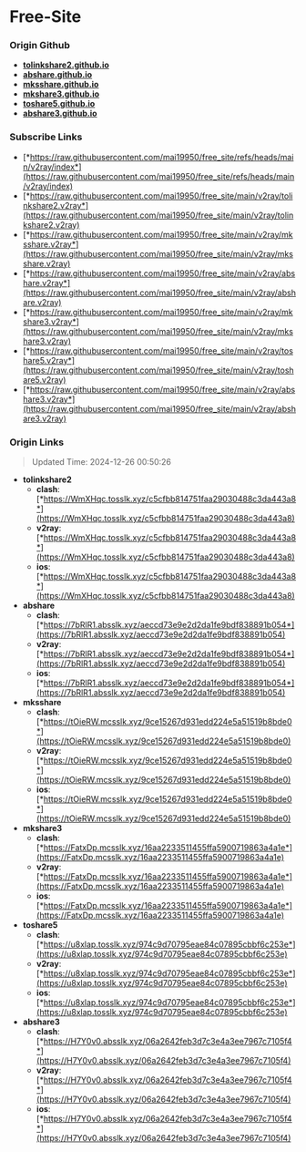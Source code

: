 # Free-Site

### Origin Github

- [**tolinkshare2.github.io**](https://github.com/tolinkshare2/tolinkshare2.github.io)
- [**abshare.github.io**](https://github.com/abshare/abshare.github.io)
- [**mksshare.github.io**](https://github.com/mksshare/mksshare.github.io)
- [**mkshare3.github.io**](https://github.com/mkshare3/mkshare3.github.io)
- [**toshare5.github.io**](https://github.com/toshare5/toshare5.github.io)
- [**abshare3.github.io**](https://github.com/abshare3/abshare3.github.io)

### Subscribe Links

- [*https://raw.githubusercontent.com/mai19950/free_site/refs/heads/main/v2ray/index*](https://raw.githubusercontent.com/mai19950/free_site/refs/heads/main/v2ray/index)
- [*https://raw.githubusercontent.com/mai19950/free_site/main/v2ray/tolinkshare2.v2ray*](https://raw.githubusercontent.com/mai19950/free_site/main/v2ray/tolinkshare2.v2ray)
- [*https://raw.githubusercontent.com/mai19950/free_site/main/v2ray/mksshare.v2ray*](https://raw.githubusercontent.com/mai19950/free_site/main/v2ray/mksshare.v2ray)
- [*https://raw.githubusercontent.com/mai19950/free_site/main/v2ray/abshare.v2ray*](https://raw.githubusercontent.com/mai19950/free_site/main/v2ray/abshare.v2ray)
- [*https://raw.githubusercontent.com/mai19950/free_site/main/v2ray/mkshare3.v2ray*](https://raw.githubusercontent.com/mai19950/free_site/main/v2ray/mkshare3.v2ray)
- [*https://raw.githubusercontent.com/mai19950/free_site/main/v2ray/toshare5.v2ray*](https://raw.githubusercontent.com/mai19950/free_site/main/v2ray/toshare5.v2ray)
- [*https://raw.githubusercontent.com/mai19950/free_site/main/v2ray/abshare3.v2ray*](https://raw.githubusercontent.com/mai19950/free_site/main/v2ray/abshare3.v2ray)

### Origin Links

> Updated Time: 2024-12-26 00:50:26

- **tolinkshare2**
  - **clash**: [*https://WmXHqc.tosslk.xyz/c5cfbb814751faa29030488c3da443a8*](https://WmXHqc.tosslk.xyz/c5cfbb814751faa29030488c3da443a8)
  - **v2ray**: [*https://WmXHqc.tosslk.xyz/c5cfbb814751faa29030488c3da443a8*](https://WmXHqc.tosslk.xyz/c5cfbb814751faa29030488c3da443a8)
  - **ios**: [*https://WmXHqc.tosslk.xyz/c5cfbb814751faa29030488c3da443a8*](https://WmXHqc.tosslk.xyz/c5cfbb814751faa29030488c3da443a8)
- **abshare**
  - **clash**: [*https://7bRlR1.absslk.xyz/aeccd73e9e2d2da1fe9bdf838891b054*](https://7bRlR1.absslk.xyz/aeccd73e9e2d2da1fe9bdf838891b054)
  - **v2ray**: [*https://7bRlR1.absslk.xyz/aeccd73e9e2d2da1fe9bdf838891b054*](https://7bRlR1.absslk.xyz/aeccd73e9e2d2da1fe9bdf838891b054)
  - **ios**: [*https://7bRlR1.absslk.xyz/aeccd73e9e2d2da1fe9bdf838891b054*](https://7bRlR1.absslk.xyz/aeccd73e9e2d2da1fe9bdf838891b054)
- **mksshare**
  - **clash**: [*https://tOieRW.mcsslk.xyz/9ce15267d931edd224e5a51519b8bde0*](https://tOieRW.mcsslk.xyz/9ce15267d931edd224e5a51519b8bde0)
  - **v2ray**: [*https://tOieRW.mcsslk.xyz/9ce15267d931edd224e5a51519b8bde0*](https://tOieRW.mcsslk.xyz/9ce15267d931edd224e5a51519b8bde0)
  - **ios**: [*https://tOieRW.mcsslk.xyz/9ce15267d931edd224e5a51519b8bde0*](https://tOieRW.mcsslk.xyz/9ce15267d931edd224e5a51519b8bde0)
- **mkshare3**
  - **clash**: [*https://FatxDp.mcsslk.xyz/16aa2233511455ffa5900719863a4a1e*](https://FatxDp.mcsslk.xyz/16aa2233511455ffa5900719863a4a1e)
  - **v2ray**: [*https://FatxDp.mcsslk.xyz/16aa2233511455ffa5900719863a4a1e*](https://FatxDp.mcsslk.xyz/16aa2233511455ffa5900719863a4a1e)
  - **ios**: [*https://FatxDp.mcsslk.xyz/16aa2233511455ffa5900719863a4a1e*](https://FatxDp.mcsslk.xyz/16aa2233511455ffa5900719863a4a1e)
- **toshare5**
  - **clash**: [*https://u8xlap.tosslk.xyz/974c9d70795eae84c07895cbbf6c253e*](https://u8xlap.tosslk.xyz/974c9d70795eae84c07895cbbf6c253e)
  - **v2ray**: [*https://u8xlap.tosslk.xyz/974c9d70795eae84c07895cbbf6c253e*](https://u8xlap.tosslk.xyz/974c9d70795eae84c07895cbbf6c253e)
  - **ios**: [*https://u8xlap.tosslk.xyz/974c9d70795eae84c07895cbbf6c253e*](https://u8xlap.tosslk.xyz/974c9d70795eae84c07895cbbf6c253e)
- **abshare3**
  - **clash**: [*https://H7Y0v0.absslk.xyz/06a2642feb3d7c3e4a3ee7967c7105f4*](https://H7Y0v0.absslk.xyz/06a2642feb3d7c3e4a3ee7967c7105f4)
  - **v2ray**: [*https://H7Y0v0.absslk.xyz/06a2642feb3d7c3e4a3ee7967c7105f4*](https://H7Y0v0.absslk.xyz/06a2642feb3d7c3e4a3ee7967c7105f4)
  - **ios**: [*https://H7Y0v0.absslk.xyz/06a2642feb3d7c3e4a3ee7967c7105f4*](https://H7Y0v0.absslk.xyz/06a2642feb3d7c3e4a3ee7967c7105f4)
